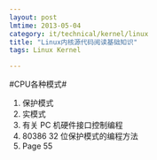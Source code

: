 ```yaml
---
layout: post
lmtime: 2013-05-04
category: it/technical/kernel/linux
title: "Linux内核源代码阅读基础知识"
tags: Linux Kernel

---
```




#CPU各种模式#
  1. 保护模式 
  1. 实模式
  1. 有关 PC 机硬件接口控制编程
  1. 80386 32 位保护模式的编程方法
  1. Page 55

